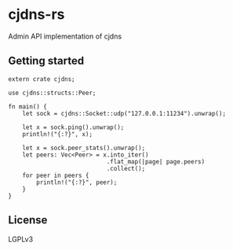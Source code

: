 # cjdns-rs

Admin API implementation of cjdns

## Getting started

```
extern crate cjdns;

use cjdns::structs::Peer;

fn main() {
    let sock = cjdns::Socket::udp("127.0.0.1:11234").unwrap();

    let x = sock.ping().unwrap();
    println!("{:?}", x);

    let x = sock.peer_stats().unwrap();
    let peers: Vec<Peer> = x.into_iter()
                            .flat_map(|page| page.peers)
                            .collect();
    for peer in peers {
        println!("{:?}", peer);
    }
}
```

## License

LGPLv3
